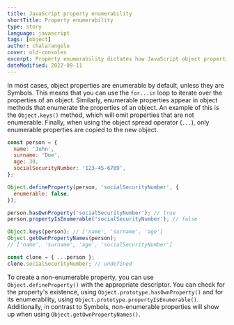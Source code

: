 ```yaml
---
title: JavaScript property enumerability
shortTitle: Property enumerability
type: story
language: javascript
tags: [object]
author: chalarangelo
cover: old-consoles
excerpt: Property enumerability dictates how JavaScript object properties behave in different scenarios.
dateModified: 2022-09-11
---
```


In most cases, object properties are enumerable by default, unless they are Symbols. This means that you can use the `for...in` loop to iterate over the properties of an object. Similarly, enumerable properties appear in object methods that enumerate the properties of an object. An example of this is the `Object.keys()` method, which will omit properties that are not enumerable. Finally, when using the object spread operator (`...`), only enumerable properties are copied to the new object.

```js
const person = {
  name: 'John',
  surname: 'Doe',
  age: 30,
  socialSecurityNumber: '123-45-6789',
};

Object.defineProperty(person, 'socialSecurityNumber', {
  enumerable: false,
});

person.hasOwnProperty('socialSecurityNumber'); // true
person.propertyIsEnumerable('socialSecurityNumber'); // false

Object.keys(person); // ['name', 'surname', 'age']
Object.getOwnPropertyNames(person);
// ['name', 'surname', 'age', 'socialSecurityNumber']

const clone = { ...person };
clone.socialSecurityNumber; // undefined
```

To create a non-enumerable property, you can use `Object.defineProperty()` with the appropriate descriptor. You can check for the property's existence, using `Object.prototype.hasOwnProperty()` and for its enumerability, using `Object.prototype.propertyIsEnumerable()`. Additionally, in contrast to Symbols, non-enumerable properties will show up when using `Object.getOwnPropertyNames()`.
